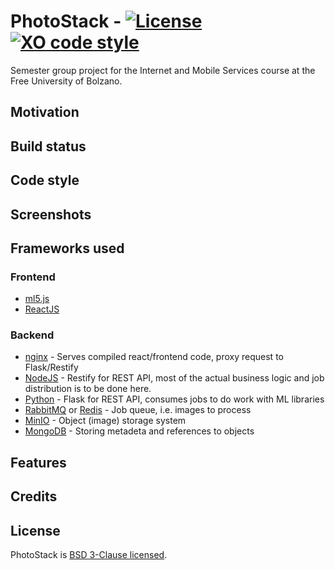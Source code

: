 # PhotoStack - [![License](https://img.shields.io/badge/License-BSD%203--Clause-blue.svg)](https://opensource.org/licenses/BSD-3-Clause) [![XO code style](https://img.shields.io/badge/code_style-XO-5ed9c7.svg)](https://github.com/xojs/xo)

Semester group project for the Internet and Mobile Services course at the Free University of Bolzano.

## Motivation

## Build status

## Code style

## Screenshots

## Frameworks used

### Frontend

* [ml5.js](https://ml5js.org/)
* [ReactJS](https://reactjs.org/)

### Backend

* [nginx](https://nginx.org/en/) - Serves compiled react/frontend code, proxy request to Flask/Restify
* [NodeJS](https://nodejs.org/en/) - Restify for REST API, most of the actual business logic and job distribution is to be done here.
* [Python](https://www.python.org/) - Flask for REST API, consumes jobs to do work with ML libraries
* [RabbitMQ](https://www.rabbitmq.com/) or [Redis](https://redis.io/) - Job queue, i.e. images to process
* [MinIO]() - Object (image) storage system
* [MongoDB]() - Storing metadeta and references to objects

## Features

## Credits

## License

PhotoStack is [BSD 3-Clause licensed](https://github.com/claudiosv/PhotoStack/blob/master/LICENSE).